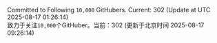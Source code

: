 Committed to Following `10,000` GitHubers. Current: <!-- FOLLOWING_COUNT -->302<!-- FOLLOWING_COUNT --> (Update at UTC <!-- LAST_UPDATED -->2025-08-17 01:26:14<!-- LAST_UPDATED -->)<br>
致力于关注`10,000`个GitHuber。当前：<!-- FOLLOWING_COUNT -->302<!-- FOLLOWING_COUNT --> (更新于北京时间 <!-- LAST_UPDATED_CST -->2025-08-17 09:26:14<!-- LAST_UPDATED_CST -->)

